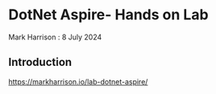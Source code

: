 # DotNet Aspire- Hands on Lab 

Mark Harrison : 8 July 2024  

## Introduction

<https://markharrison.io/lab-dotnet-aspire/>
